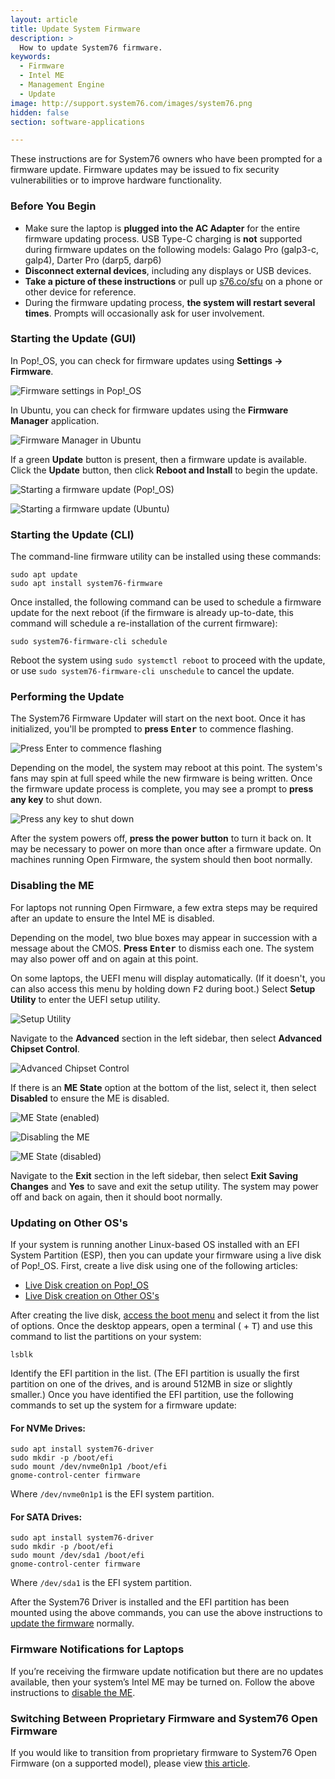 ```yaml
---
layout: article
title: Update System Firmware
description: >
  How to update System76 firmware.
keywords:
  - Firmware
  - Intel ME
  - Management Engine
  - Update
image: http://support.system76.com/images/system76.png
hidden: false
section: software-applications

---
```


These instructions are for System76 owners who have been prompted for a firmware update. Firmware updates may be issued to fix security vulnerabilities or to improve hardware functionality.

### Before You Begin

* Make sure the laptop is **plugged into the AC Adapter** for the entire firmware updating process. USB Type-C charging is **not** supported during firmware updates on the following models: Galago Pro (galp3-c, galp4), Darter Pro (darp5, darp6)
* **Disconnect external devices**, including any displays or USB devices.
* **Take a picture of these instructions** or pull up [s76.co/sfu](https://s76.co/sfu) on a phone or other device for reference.
* During the firmware updating process, **the system will restart several times**. Prompts will occasionally ask for user involvement.

### Starting the Update (GUI)

In Pop!\_OS, you can check for firmware updates using **Settings -> Firmware**.

![Firmware settings in Pop!_OS](/images/system-firmware/gui-pop.jpg)

In Ubuntu, you can check for firmware updates using the **Firmware Manager** application.

![Firmware Manager in Ubuntu](/images/system-firmware/gui-ubuntu.jpg)

If a green **Update** button is present, then a firmware update is available. Click the **Update** button, then click **Reboot and Install** to begin the update.

![Starting a firmware update (Pop!_OS)](/images/system-firmware/install-pop.jpg)

![Starting a firmware update (Ubuntu)](/images/system-firmware/install-ubuntu.jpg)

### Starting the Update (CLI)

The command-line firmware utility can be installed using these commands:

```
sudo apt update
sudo apt install system76-firmware
```

Once installed, the following command can be used to schedule a firmware update for the next reboot (if the firmware is already up-to-date, this command will schedule a re-installation of the current firmware):

```
sudo system76-firmware-cli schedule
```

Reboot the system using `sudo systemctl reboot` to proceed with the update, or use `sudo system76-firmware-cli unschedule` to cancel the update.

### Performing the Update

The System76 Firmware Updater will start on the next boot. Once it has initialized, you'll be prompted to **press <kbd>Enter</kbd>** to commence flashing.

![Press Enter to commence flashing](/images/system-firmware/press-enter.jpg)

Depending on the model, the system may reboot at this point. The system's fans may spin at full speed while the new firmware is being written. Once the firmware update process is complete, you may see a prompt to **press any key** to shut down.

![Press any key to shut down](/images/system-firmware/press-any-key.jpg)

After the system powers off, **press the power button** to turn it back on. It may be necessary to power on more than once after a firmware update. On machines running Open Firmware, the system should then boot normally.

### Disabling the ME

For laptops not running Open Firmware, a few extra steps may be required after an update to ensure the Intel ME is disabled.

Depending on the model, two blue boxes may appear in succession with a message about the CMOS. **Press <kbd>Enter</kbd>** to dismiss each one. The system may also power off and on again at this point.

On some laptops, the UEFI menu will display automatically. (If it doesn't, you can also access this menu by holding down <kbd>F2</kbd> during boot.) Select **Setup Utility** to enter the UEFI setup utility.

![Setup Utility](/images/system-firmware/setup-utility.jpg)

Navigate to the **Advanced** section in the left sidebar, then select **Advanced Chipset Control**.

![Advanced Chipset Control](/images/system-firmware/advanced-chipset-control.jpg)

If there is an **ME State** option at the bottom of the list, select it, then select **Disabled** to ensure the ME is disabled.

![ME State (enabled)](/images/system-firmware/me-state-enabled.jpg)

![Disabling the ME](/images/system-firmware/disabling-me.jpg)

![ME State (disabled)](/images/system-firmware/me-state-disabled.jpg)

Navigate to the **Exit** section in the left sidebar, then select **Exit Saving Changes** and **Yes** to save and exit the setup utility. The system may power off and back on again, then it should boot normally.

### Updating on Other OS's

If your system is running another Linux-based OS installed with an EFI System Partition (ESP), then you can update your firmware using a live disk of Pop!\_OS. First, create a live disk using one of the following articles:

- [Live Disk creation on Pop!_OS](/articles/pop-live-disk/)
- [Live Disk creation on Other OS's](/articles/live-disk/)

After creating the live disk, [access the boot menu](/articles/boot-menu/) and select it from the list of options. Once the desktop appears, open a terminal (<kbd><span class="fl-pop-key"></span></kbd> + <kbd>T</kbd>) and use this command to list the partitions on your system:

```
lsblk
```

Identify the EFI partition in the list. (The EFI partition is usually the first partition on one of the drives, and is around 512MB in size or slightly smaller.) Once you have identified the EFI partition, use the following commands to set up the system for a firmware update:

#### For NVMe Drives:

```
sudo apt install system76-driver
sudo mkdir -p /boot/efi
sudo mount /dev/nvme0n1p1 /boot/efi
gnome-control-center firmware
```

Where `/dev/nvme0n1p1` is the EFI system partition.

#### For SATA Drives:

```
sudo apt install system76-driver
sudo mkdir -p /boot/efi
sudo mount /dev/sda1 /boot/efi
gnome-control-center firmware
```

Where `/dev/sda1` is the EFI system partition.

After the System76 Driver is installed and the EFI partition has been mounted using the above commands, you can use the above instructions to [update the firmware](#starting-the-update-gui) normally.

### Firmware Notifications for Laptops

If you’re receiving the firmware update notification but there are no updates available, then your system’s Intel ME may be turned on. Follow the above instructions to [disable the ME](#disabling-the-me).

### Switching Between Proprietary Firmware and System76 Open Firmware

If you would like to transition from proprietary firmware to System76 Open Firmware (on a supported model), please view [this article](/articles/transition-firmware/).
